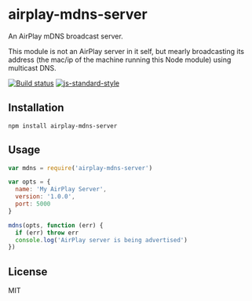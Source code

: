 # airplay-mdns-server

An AirPlay mDNS broadcast server.

This module is not an AirPlay server in it self, but mearly broadcasting
its address (the mac/ip of the machine running this Node module) using
multicast DNS.

[![Build status](https://travis-ci.org/watson/airplay-mdns-server.svg?branch=master)](https://travis-ci.org/watson/airplay-mdns-server)
[![js-standard-style](https://img.shields.io/badge/code%20style-standard-brightgreen.svg?style=flat)](https://github.com/feross/standard)

## Installation

```
npm install airplay-mdns-server
```

## Usage

```js
var mdns = require('airplay-mdns-server')

var opts = {
  name: 'My AirPlay Server',
  version: '1.0.0',
  port: 5000
}

mdns(opts, function (err) {
  if (err) throw err
  console.log('AirPlay server is being advertised')
})
```

## License

MIT
